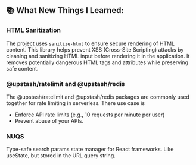## 📚 What New Things I Learned:

### HTML Sanitization

The project uses `sanitize-html` to ensure secure rendering of HTML content. This library helps prevent XSS (Cross-Site Scripting) attacks by cleaning and sanitizing HTML input before rendering it in the application. It removes potentially dangerous HTML tags and attributes while preserving safe content.

### @upstash/ratelimit and @upstash/redis

The @upstash/ratelimit and @upstash/redis packages are commonly used together for rate limiting in serverless.
There use case is

- Enforce API rate limits (e.g., 10 requests per minute per user)
- Prevent abuse of your APIs.

### NUQS

Type-safe search params state manager for React frameworks. Like useState, but stored in the URL query string.
